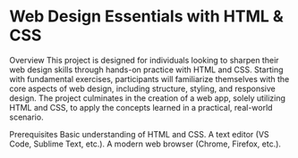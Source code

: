 
# Web Design Essentials with HTML & CSS

Overview
This project is designed for individuals looking to sharpen their web design skills through hands-on practice with HTML and CSS. Starting with fundamental exercises, participants will familiarize themselves with the core aspects of web design, including structure, styling, and responsive design. The project culminates in the creation of a web app, solely utilizing HTML and CSS, to apply the concepts learned in a practical, real-world scenario.

Prerequisites
Basic understanding of HTML and CSS.
A text editor (VS Code, Sublime Text, etc.).
A modern web browser (Chrome, Firefox, etc.).



